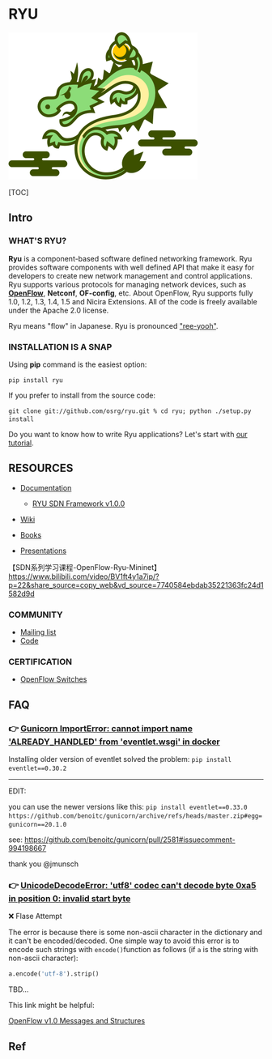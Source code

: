 # RYU

<img src="../../../../../../../../Assets/Pics/LogoSet02.png" alt="Ryu Logo" style="zoom:50%;" />

[TOC]



## Intro

### WHAT'S RYU?

**Ryu** is a component-based software defined networking framework. Ryu provides software components with well defined API that make it easy for developers to create new network management and control applications. Ryu supports various protocols for managing network devices, such as [**OpenFlow**](https://www.opennetworking.org/), **Netconf**, **OF-config**, etc. About OpenFlow, Ryu supports fully 1.0, 1.2, 1.3, 1.4, 1.5 and Nicira Extensions. All of the code is freely available under the Apache 2.0 license.

Ryu means "flow" in Japanese. Ryu is pronounced ["ree-yooh"](https://commons.wikimedia.org/wiki/File:Ja-Ryu.oga).

 

### INSTALLATION IS A SNAP

Using **pip** command is the easiest option:

```shell
pip install ryu
```

If you prefer to install from the source code:

```shell
git clone git://github.com/osrg/ryu.git % cd ryu; python ./setup.py install 
```

Do you want to know how to write Ryu applications? Let's start with [our tutorial](http://ryu.readthedocs.io/en/latest/getting_started.html).



## RESOURCES

- [Documentation](https://ryu-sdn.org/resources.html#documentation)
  - [RYU SDN Framework v1.0.0](https://osrg.github.io/ryu-book/en/html/index.html)

- [Wiki](https://ryu-sdn.org/resources.html#wiki)
- [Books](https://ryu-sdn.org/resources.html#books)
- [Presentations](https://ryu-sdn.org/resources.html#presentations)



【SDN系列学习课程-OpenFlow-Ryu-Mininet】 https://www.bilibili.com/video/BV1ft4y1a7ip/?p=22&share_source=copy_web&vd_source=7740584ebdab35221363fc24d1582d9d



### COMMUNITY

- [Mailing list](https://ryu-sdn.org/community.html#ml)
- [Code](https://ryu-sdn.org/community.html#code)



### CERTIFICATION

- [OpenFlow Switches](https://ryu-sdn.org/certification.html#ofs)



## FAQ

### 👉 [Gunicorn ImportError: cannot import name 'ALREADY_HANDLED' from 'eventlet.wsgi' in docker](https://stackoverflow.com/questions/67409452/gunicorn-importerror-cannot-import-name-already-handled-from-eventlet-wsgi)

Installing older version of eventlet solved the problem: `pip install eventlet==0.30.2`

------

EDIT:

you can use the newer versions like this: `pip install eventlet==0.33.0 https://github.com/benoitc/gunicorn/archive/refs/heads/master.zip#egg=gunicorn==20.1.0`

see: https://github.com/benoitc/gunicorn/pull/2581#issuecomment-994198667

thank you @jmunsch



### 👉 [UnicodeDecodeError: 'utf8' codec can't decode byte 0xa5 in position 0: invalid start byte](https://stackoverflow.com/questions/22216076/unicodedecodeerror-utf8-codec-cant-decode-byte-0xa5-in-position-0-invalid-s)

❌ Flase Attempt

The error is because there is some non-ascii character in the dictionary and it can't be encoded/decoded. One simple way to avoid this error is to encode such strings with `encode()`function as follows (if `a` is the string with non-ascii character):

```python
a.encode('utf-8').strip()
```



TBD...

This link might be helpful: 

[OpenFlow v1.0 Messages and Structures](https://ryu.readthedocs.io/en/latest/ofproto_v1_0_ref.html)



## Ref

[Install Mininet and Ryu Controller]: https://ernie55ernie.github.io/sdn/2019/03/25/install-mininet-and-ryu-controller.html
[get started with OpenFlow from system setup]: https://stackoverflow.com/a/37998066/16542494
[A Brief Tutorial on SDN using Ryu Controller]: https://smfarjad.github.io/A-Brief-Tutorial-on-SDN-using-Ryu-Controller/#4-working
[SDN系列学习课程-OpenFlow-Ryu-Mininet]: https://www.bilibili.com/video/BV1ft4y1a7ip/?p=22&share_source=copy_web&vd_source=7740584ebdab35221363fc24d1582d9d

